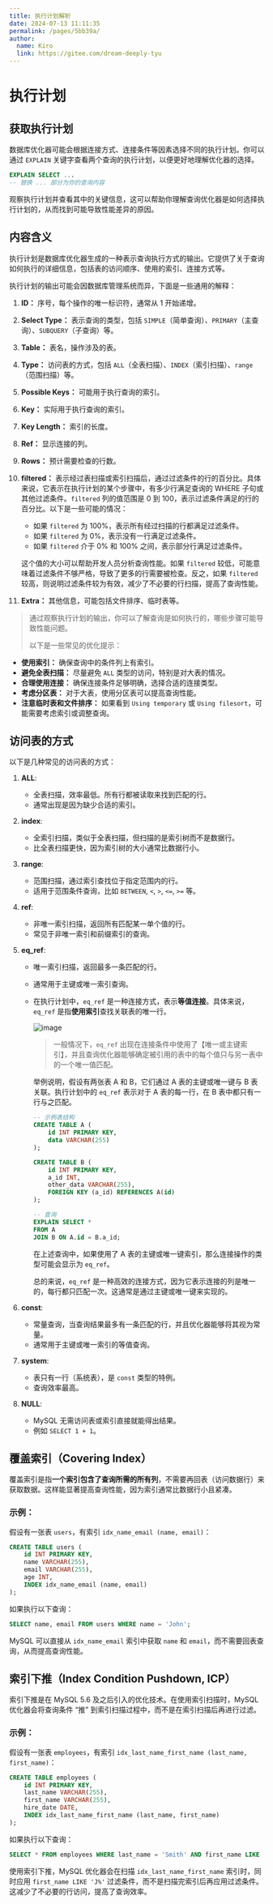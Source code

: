 ```yaml
---
title: 执行计划解析
date: 2024-07-13 11:11:35
permalink: /pages/5bb39a/
author: 
  name: Kiro
  link: https://gitee.com/dream-deeply-tyu
---
```



# 执行计划

## 获取执行计划

数据库优化器可能会根据连接方式、连接条件等因素选择不同的执行计划。你可以通过 `EXPLAIN` 关键字查看两个查询的执行计划，以便更好地理解优化器的选择。

```sql
EXPLAIN SELECT ...
-- 替换 ... 部分为你的查询内容
```

观察执行计划并查看其中的关键信息，这可以帮助你理解查询优化器是如何选择执行计划的，从而找到可能导致性能差异的原因。



## 内容含义

执行计划是数据库优化器生成的一种表示查询执行方式的输出。它提供了关于查询如何执行的详细信息，包括表的访问顺序、使用的索引、连接方式等。

执行计划的输出可能会因数据库管理系统而异，下面是一些通用的解释：

1. **ID：** 序号，每个操作的唯一标识符，通常从 1 开始递增。

2. **Select Type：** 表示查询的类型，包括 `SIMPLE`（简单查询）、`PRIMARY`（主查询）、`SUBQUERY`（子查询）等。

3. **Table：** 表名，操作涉及的表。

4. **Type：** 访问表的方式，包括 `ALL`（全表扫描）、`INDEX`（索引扫描）、`range`（范围扫描）等。

5. **Possible Keys：** 可能用于执行查询的索引。

6. **Key：** 实际用于执行查询的索引。

7. **Key Length：** 索引的长度。

8. **Ref：** 显示连接的列。

9. **Rows：** 预计需要检查的行数。

10. **filtered：** 表示经过表扫描或索引扫描后，通过过滤条件的行的百分比。具体来说，它表示在执行计划的某个步骤中，有多少行满足查询的 WHERE 子句或其他过滤条件。`filtered` 列的值范围是 0 到 100，表示过滤条件满足的行的百分比。以下是一些可能的情况：

    - 如果 `filtered` 为 100%，表示所有经过扫描的行都满足过滤条件。
    - 如果 `filtered` 为 0%，表示没有一行满足过滤条件。
    - 如果 `filtered` 介于 0% 和 100% 之间，表示部分行满足过滤条件。

    这个值的大小可以帮助开发人员分析查询性能。如果 `filtered` 较低，可能意味着过滤条件不够严格，导致了更多的行需要被检查。反之，如果 `filtered` 较高，则说明过滤条件较为有效，减少了不必要的行扫描，提高了查询性能。

11. **Extra：** 其他信息，可能包括文件排序、临时表等。

> 通过观察执行计划的输出，你可以了解查询是如何执行的，哪些步骤可能导致性能问题。
>
> 以下是一些常见的优化提示：

- **使用索引：** 确保查询中的条件列上有索引。
- **避免全表扫描：** 尽量避免 `ALL` 类型的访问，特别是对大表的情况。
- **合理使用连接：** 确保连接条件足够明确，选择合适的连接类型。
- **考虑分区表：** 对于大表，使用分区表可以提高查询性能。
- **注意临时表和文件排序：** 如果看到 `Using temporary` 或 `Using filesort`，可能需要考虑索引或调整查询。



## 访问表的方式

以下是几种常见的访问表的方式：

1. **ALL**:

   - 全表扫描，效率最低。所有行都被读取来找到匹配的行。
   - 通常出现是因为缺少合适的索引。

2. **index**:

   - 全索引扫描，类似于全表扫描，但扫描的是索引树而不是数据行。
   - 比全表扫描更快，因为索引树的大小通常比数据行小。

3. **range**:

   - 范围扫描，通过索引查找位于指定范围内的行。
   - 适用于范围条件查询，比如 `BETWEEN`, `<`, `>`, `<=`, `>=` 等。

4. **ref**:

   - 非唯一索引扫描，返回所有匹配某一单个值的行。
   - 常见于非唯一索引和前缀索引的查询。

5. **eq_ref**:

   - 唯一索引扫描，返回最多一条匹配的行。

   - 通常用于主键或唯一索引查询。

   - 在执行计划中，`eq_ref` 是一种连接方式，表示**等值连接**。具体来说，`eq_ref` 是指**使用索引**查找关联表的唯一行。

     ![image](https://cmty256.github.io/imgs-blog/MySQL/image.39g277ea1mg0.webp)

     > 一般情况下，`eq_ref` 出现在连接条件中使用了【唯一或主键索引】，并且查询优化器能够确定被引用的表中的每个值只与另一表中的一个唯一值匹配。

     举例说明，假设有两张表 A 和 B，它们通过 A 表的主键或唯一键与 B 表关联。执行计划中的 `eq_ref` 表示对于 A 表的每一行，在 B 表中都只有一行与之匹配。

     ```sql
     -- 示例表结构
     CREATE TABLE A (
         id INT PRIMARY KEY,
         data VARCHAR(255)
     );
     
     CREATE TABLE B (
         id INT PRIMARY KEY,
         a_id INT,
         other_data VARCHAR(255),
         FOREIGN KEY (a_id) REFERENCES A(id)
     );
     
     -- 查询
     EXPLAIN SELECT *
     FROM A
     JOIN B ON A.id = B.a_id;
     ```

     在上述查询中，如果使用了 A 表的主键或唯一键索引，那么连接操作的类型可能会显示为 `eq_ref`。

     总的来说，`eq_ref` 是一种高效的连接方式，因为它表示连接的列是唯一的，每行都只匹配一次。这通常是通过主键或唯一键来实现的。

6. **const**:

   - 常量查询，当查询结果最多有一条匹配的行，并且优化器能够将其视为常量。
   - 通常用于主键或唯一索引的等值查询。

7. **system**:

   - 表只有一行（系统表），是 `const` 类型的特例。
   - 查询效率最高。

8. **NULL**:

   - MySQL 无需访问表或索引直接就能得出结果。
   - 例如 `SELECT 1 + 1`。



## 覆盖索引（Covering Index）

覆盖索引是指**一个索引包含了查询所需的所有列**，不需要再回表（访问数据行）来获取数据。这样能显著提高查询性能，因为索引通常比数据行小且紧凑。

### 示例：

假设有一张表 `users`，有索引 `idx_name_email (name, email)`：

```sql
CREATE TABLE users (
    id INT PRIMARY KEY,
    name VARCHAR(255),
    email VARCHAR(255),
    age INT,
    INDEX idx_name_email (name, email)
);
```

如果执行以下查询：

```sql
SELECT name, email FROM users WHERE name = 'John';
```

MySQL 可以直接从 `idx_name_email` 索引中获取 `name` 和 `email`，而不需要回表查询，从而提高查询性能。



## 索引下推（Index Condition Pushdown, ICP）

索引下推是在 MySQL 5.6 及之后引入的优化技术。在使用索引扫描时，MySQL 优化器会将查询条件 “推” 到索引扫描过程中，而不是在索引扫描后再进行过滤。

### 示例：

假设有一张表 `employees`，有索引 `idx_last_name_first_name (last_name, first_name)`：

```sql
CREATE TABLE employees (
    id INT PRIMARY KEY,
    last_name VARCHAR(255),
    first_name VARCHAR(255),
    hire_date DATE,
    INDEX idx_last_name_first_name (last_name, first_name)
);
```

如果执行以下查询：

```sql
SELECT * FROM employees WHERE last_name = 'Smith' AND first_name LIKE 'J%';
```

使用索引下推，MySQL 优化器会在扫描 `idx_last_name_first_name` 索引时，同时应用 `first_name LIKE 'J%'` 过滤条件，而不是扫描完索引后再应用过滤条件。这减少了不必要的行访问，提高了查询效率。

